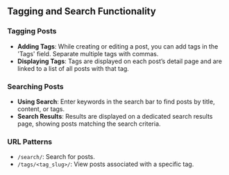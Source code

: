 ## Tagging and Search Functionality

### Tagging Posts

- **Adding Tags**: While creating or editing a post, you can add tags in the 'Tags' field. Separate multiple tags with commas.
- **Displaying Tags**: Tags are displayed on each post’s detail page and are linked to a list of all posts with that tag.

### Searching Posts

- **Using Search**: Enter keywords in the search bar to find posts by title, content, or tags.
- **Search Results**: Results are displayed on a dedicated search results page, showing posts matching the search criteria.

### URL Patterns

- `/search/`: Search for posts.
- `/tags/<tag_slug>/`: View posts associated with a specific tag.